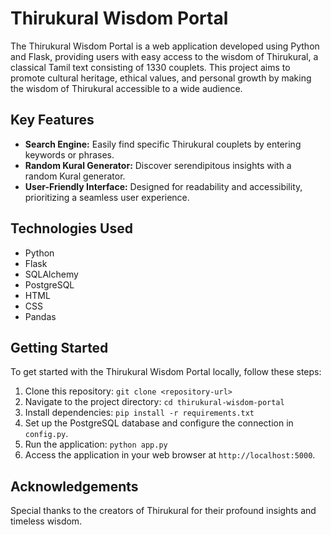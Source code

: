 # Thirukural Wisdom Portal

The Thirukural Wisdom Portal is a web application developed using Python and Flask, providing users with easy access to the wisdom of Thirukural, a classical Tamil text consisting of 1330 couplets. This project aims to promote cultural heritage, ethical values, and personal growth by making the wisdom of Thirukural accessible to a wide audience.

## Key Features

- **Search Engine:** Easily find specific Thirukural couplets by entering keywords or phrases.
- **Random Kural Generator:** Discover serendipitous insights with a random Kural generator.
- **User-Friendly Interface:** Designed for readability and accessibility, prioritizing a seamless user experience.

## Technologies Used

- Python
- Flask
- SQLAlchemy
- PostgreSQL
- HTML
- CSS
- Pandas

## Getting Started

To get started with the Thirukural Wisdom Portal locally, follow these steps:

1. Clone this repository: `git clone <repository-url>`
2. Navigate to the project directory: `cd thirukural-wisdom-portal`
3. Install dependencies: `pip install -r requirements.txt`
4. Set up the PostgreSQL database and configure the connection in `config.py`.
5. Run the application: `python app.py`
6. Access the application in your web browser at `http://localhost:5000`.


## Acknowledgements

Special thanks to the creators of Thirukural for their profound insights and timeless wisdom.


